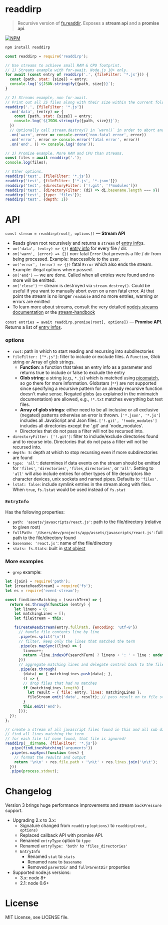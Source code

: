 # readdirp

> Recursive version of [fs.readdir](https://nodejs.org/api/fs.html#fs_fs_readdir_path_options_callback). Exposes a **stream api** and a **promise api**.

[![NPM](https://nodei.co/npm/readdirp.png?downloads=true&stars=true)](https://nodei.co/npm/readdirp/)

```sh
npm install readdirp
```

```javascript
const readdirp = require('readdirp');

// Use streams to achieve small RAM & CPU footprint.
// 1) Streams example with for-await. Node.js 10+ only.
for await (const entry of readdirp('.', {fileFilter: '*.js'})) {
  const {path, stat: {size}} = entry;
  console.log(`${JSON.stringify({path, size})}`);
}

// 2) Streams example, non for-await.
// Print out all JS files along with their size within the current folder & subfolders.
readdirp('.', {fileFilter: '*.js'})
  .on('data', (entry) => {
    const {path, stat: {size}} = entry;
    console.log(`${JSON.stringify({path, size})}`);
  })
  // Optionally call stream.destroy() in `warn()` in order to abort and cause 'close' to be emitted
  .on('warn', error => console.error('non-fatal error', error))
  .on('error', error => console.error('fatal error', error))
  .on('end', () => console.log('done'));

// 3) Promise example. More RAM and CPU than streams.
const files = await readdirp('.');
console.log(files);

// Other options.
readdirp('test', {fileFilter: '*.js'})
readdirp('test', {fileFilter: ['*.js', '*.json']})
readdirp('test', {directoryFilter: ['!.git', '!*modules']})
readdirp('test', {directoryFilter: (di) => di.basename.length === 9})
readdirp('test', {type: 'files'});
readdirp('test', {depth: 1})
```

# API

`const stream = readdirp(root[, options])` — **Stream API**

- Reads given root recursively and returns a `stream` of [entry info](#entry-info)s.
- `on('data', (entry) => {})` [entry info](#entry-info) for every file / dir.
- `on('warn', (error) => {})` non-fatal `Error` that prevents a file / dir from being processed. Example: inaccessible to the user.
- `on('error', (error) => {})` fatal `Error` which also ends the stream. Example: illegal options where passed.
- `on('end')` — we are done. Called when all entries were found and no more will be emitted.
- `on('close')` — stream is destroyed via `stream.destroy()`.
  Could be useful if you want to manually abort even on a non fatal error.
  At that point the stream is no longer `readable` and no more entries, warning or errors are emitted
- To learn more about streams, consult the very detailed [nodejs streams documentation](https://nodejs.org/api/stream.html)
  or the [stream-handbook](https://github.com/substack/stream-handbook)

`const entries = await readdirp.promise(root[, options])` — **Promise API**. Returns a list of [entry infos](#entry-info).

### options

- `root`: path in which to start reading and recursing into subdirectories
- `fileFilter: ["*.js"]`: filter to include or exclude files. A `Function`, Glob string or Array of glob strings.
    - **Function**: a function that takes an entry info as a parameter and returns true to include or false to exclude the entry
    - **Glob string**: a string (e.g., `*.js`) which is matched using [picomatch](https://github.com/micromatch/picomatch), so go there for more
        information. Globstars (`**`) are not supported since specifying a recursive pattern for an already recursive function doesn't make sense. Negated globs (as explained in the minimatch documentation) are allowed, e.g., `!*.txt` matches everything but text files.
    - **Array of glob strings**: either need to be all inclusive or all exclusive (negated) patterns otherwise an error is thrown.
        `['*.json', '*.js']` includes all JavaScript and Json files.
        `['!.git', '!node_modules']` includes all directories except the '.git' and 'node_modules'.
    - Directories that do not pass a filter will not be recursed into.
- `directoryFilter: ['!.git']`: filter to include/exclude directories found and to recurse into. Directories that do not pass a filter will not be recursed into.
- `depth: 5`: depth at which to stop recursing even if more subdirectories are found
- `type: 'all'`: determines if data events on the stream should be emitted for `'files'`, `'directories'`, `'files_directories'`, or `'all'`. Setting to `'all'` will also include entries for other types of file descriptors like character devices, unix sockets and named pipes. Defaults to `'files'`.
- `lstat: false`: include symlink entries in the stream along with files. When `true`, `fs.lstat` would be used instead of `fs.stat`

### `EntryInfo`

Has the following properties:

- `path: 'assets/javascripts/react.js'`: path to the file/directory (relative to given root)
- `fullPath: '/Users/dev/projects/app/assets/javascripts/react.js'`: full path to the file/directory found
- `basename: 'react.js'`: name of the file/directory
- `stats: fs.Stats`: built in [stat object](https://nodejs.org/api/fs.html#fs_class_fs_stats)

### More examples

- `grep` example:

```js
let {join} = require('path');
let {createReadStream} = require('fs');
let es = require('event-stream');

const findLinesMatching = (searchTerm) => {
  return es.through(function (entry) {
    let lineno = 0;
    let matchingLines = [];
    let fileStream = this;

    fsCreateReadStream(entry.fullPath, {encoding: 'utf-8'})
      // handle file contents line by line
      .pipe(es.split('\n'))
      // filter, keep only the lines that matched the term
      .pipe(es.mapSync((line) => {
        lineno++;
        return ~line.indexOf(searchTerm) ? lineno + ': ' + line : undefined;
      }))
      // aggregate matching lines and delegate control back to the file stream
      .pipe(es.through(
        (data) => { matchingLines.push(data); },
        () => {
        // drop files that had no matches
        if (matchingLines.length) {
          let result = { file: entry, lines: matchingLines };
          fileStream.emit('data', result); // pass result on to file stream
        }
        this.emit('end');
      }));
  });
};

// create a stream of all javascript files found in this and all sub directories
// find all lines matching the term
// for each file (if none found, that file is ignored)
readdirp(__dirname, {fileFilter: '*.js'})
  .pipe(findLinesMatching('arguments'))
  .pipe(es.mapSync(function (res) {
    // format the results and output
    return '\n\n' + res.file.path + '\n\t' + res.lines.join('\n\t');
  }))
  .pipe(process.stdout);
```

# Changelog

Version 3 brings huge performance improvements and stream `backPressure` support.

- Upgrading 2.x to 3.x:
    - Signature changed from `readdirp(options)` to `readdirp(root, options)`
    - Replaced callback API with promise API.
    - Renamed `entryType` option to `type`
    - Renamed `entryType: 'both'` to `'files_directories'`
    - `EntryInfo`
        - Renamed `stat` to `stats`
        - Renamed `name` to `basename`
        - Removed `parentDir` and `fullParentDir` properties
- Supported node.js versions:
    - 3.x: node 8+
    - 2.1: node 0.6+

# License

MIT License, see LICENSE file.

